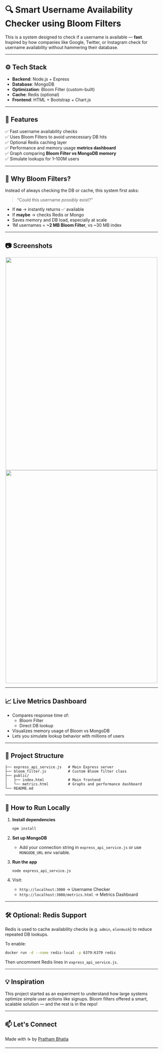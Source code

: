 # 🔍 Smart Username Availability Checker using Bloom Filters

This is a system designed to check if a username is available — **fast**.  
Inspired by how companies like Google, Twitter, or Instagram check for username availability without hammering their database.

---

## ⚙️ Tech Stack

- **Backend**: Node.js + Express
- **Database**: MongoDB
- **Optimization**: Bloom Filter (custom-built)
- **Cache**: Redis (optional)
- **Frontend**: HTML + Bootstrap + Chart.js

---

## 🚀 Features

✅ Fast username availability checks  
✅ Uses Bloom Filters to avoid unnecessary DB hits  
✅ Optional Redis caching layer  
✅ Performance and memory usage **metrics dashboard**  
✅ Graph comparing **Bloom Filter vs MongoDB memory**  
✅ Simulate lookups for 1–100M users  

---

## 🧠 Why Bloom Filters?

Instead of always checking the DB or cache, this system first asks:
> “Could this username *possibly* exist?”

- If **no** → instantly returns ✅ available  
- If **maybe** → checks Redis or Mongo  
- Saves memory and DB load, especially at scale  
- 1M usernames = **~2 MB Bloom Filter**, vs ~30 MB index

---

## 📷 Screenshots

<p align="center">
  <img src="https://github.com/user-attachments/assets/5c96ae97-2e7a-42d7-aef9-eed15fe5e31d" width="500" height="700" />
  <img src="https://github.com/user-attachments/assets/cb27ee3a-8384-4ece-9839-90f0824da22d" width="500" height="700" />
</p>


---

## 📈 Live Metrics Dashboard

- Compares response time of:
  - Bloom Filter
  - Direct DB lookup
- Visualizes memory usage of Bloom vs MongoDB
- Lets you simulate lookup behavior with millions of users

---

## 📂 Project Structure

```
├── express_api_service.js   # Main Express server
├── bloom_filter.js          # Custom Bloom filter class
├── public/
│   ├── index.html           # Main frontend
│   └── metrics.html         # Graphs and performance dashboard
└── README.md
```

---

## 🧪 How to Run Locally

1. **Install dependencies**
   ```bash
   npm install
   ```

2. **Set up MongoDB**
   - Add your connection string in `express_api_service.js` or use `MONGODB_URL` env variable.

3. **Run the app**
   ```bash
   node express_api_service.js
   ```

4. Visit:
   - `http://localhost:3000` → Username Checker  
   - `http://localhost:3000/metrics.html` → Metrics Dashboard

---

## 🛠 Optional: Redis Support

Redis is used to cache availability checks (e.g. `admin`, `elonmusk`) to reduce repeated DB lookups.

To enable:
```bash
docker run -d --name redis-local -p 6379:6379 redis
```

Then uncomment Redis lines in `express_api_service.js`.

---

## 💡 Inspiration

This project started as an experiment to understand how large systems optimize simple user actions like signups. Bloom filters offered a smart, scalable solution — and the rest is in the repo!

---

## 📫 Let's Connect

Made with ☕ by [Pratham Bhatia](https://github.com/prathambhatia)

---
